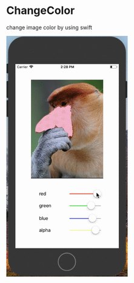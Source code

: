# ChangeColor
change image color by using swift

![image](https://github.com/jolinchou123/ChangeColor/blob/master/color.gif)
